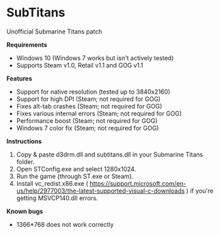 # SubTitans
Unofficial Submarine Titans patch

**Requirements**
* Windows 10 (Windows 7 works but isn't actively tested)
* Supports Steam v1.0, Retail v1.1 and GOG v1.1

**Features**
* Support for native resolution (tested up to 3840x2160)
* Support for high DPI (Steam; not required for GOG)
* Fixes alt-tab crashes (Steam; not required for GOG)
* Fixes various internal errors (Steam; not required for GOG)
* Performance boost (Steam; not required for GOG)
* Windows 7 color fix (Steam; not required for GOG)

**Instructions**
1. Copy & paste d3drm.dll and subtitans.dll in your Submarine Titans folder.
2. Open STConfig.exe and select 1280x1024.
3. Run the game (through ST.exe or Steam).
4. Install vc_redist.x86.exe ( https://support.microsoft.com/en-us/help/2977003/the-latest-supported-visual-c-downloads ) if you're getting MSVCP140.dll errors.

**Known bugs**
* 1366*768 does not work correctly